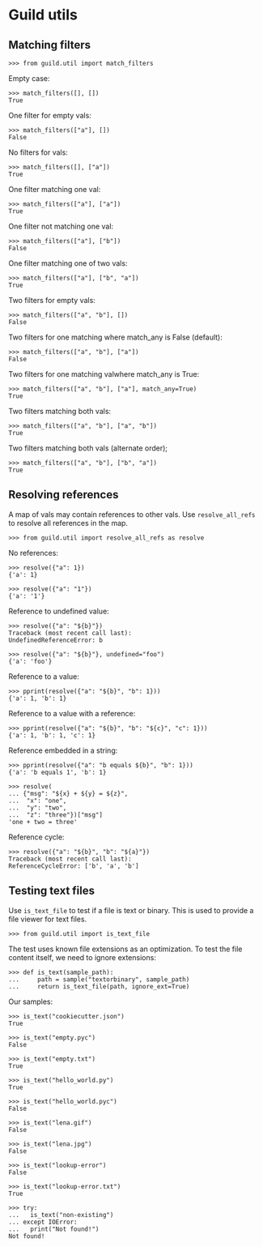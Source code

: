 # Guild utils

## Matching filters

    >>> from guild.util import match_filters

Empty case:

    >>> match_filters([], [])
    True

One filter for empty vals:

    >>> match_filters(["a"], [])
    False

No filters for vals:

    >>> match_filters([], ["a"])
    True

One filter matching one val:

    >>> match_filters(["a"], ["a"])
    True

One filter not matching one val:


    >>> match_filters(["a"], ["b"])
    False

One filter matching one of two vals:

    >>> match_filters(["a"], ["b", "a"])
    True

Two filters for empty vals:

    >>> match_filters(["a", "b"], [])
    False

Two filters for one matching where match_any is False (default):

    >>> match_filters(["a", "b"], ["a"])
    False

Two filters for one matching valwhere match_any is True:

    >>> match_filters(["a", "b"], ["a"], match_any=True)
    True

Two filters matching both vals:

    >>> match_filters(["a", "b"], ["a", "b"])
    True

Two filters matching both vals (alternate order);

    >>> match_filters(["a", "b"], ["b", "a"])
    True

## Resolving references

A map of vals may contain references to other vals. Use
`resolve_all_refs` to resolve all references in the map.

    >>> from guild.util import resolve_all_refs as resolve

No references:

    >>> resolve({"a": 1})
    {'a': 1}

    >>> resolve({"a": "1"})
    {'a': '1'}

Reference to undefined value:

    >>> resolve({"a": "${b}"})
    Traceback (most recent call last):
    UndefinedReferenceError: b

    >>> resolve({"a": "${b}"}, undefined="foo")
    {'a': 'foo'}

Reference to a value:

    >>> pprint(resolve({"a": "${b}", "b": 1}))
    {'a': 1, 'b': 1}

Reference to a value with a reference:

    >>> pprint(resolve({"a": "${b}", "b": "${c}", "c": 1}))
    {'a': 1, 'b': 1, 'c': 1}

Reference embedded in a string:

    >>> pprint(resolve({"a": "b equals ${b}", "b": 1}))
    {'a': 'b equals 1', 'b': 1}

    >>> resolve(
    ... {"msg": "${x} + ${y} = ${z}",
    ...  "x": "one",
    ...  "y": "two",
    ...  "z": "three"})["msg"]
    'one + two = three'

Reference cycle:

    >>> resolve({"a": "${b}", "b": "${a}"})
    Traceback (most recent call last):
    ReferenceCycleError: ['b', 'a', 'b']

## Testing text files

Use `is_text_file` to test if a file is text or binary. This is used
to provide a file viewer for text files.

    >>> from guild.util import is_text_file

The test uses known file extensions as an optimization. To test the
file content itself, we need to ignore extensions:

    >>> def is_text(sample_path):
    ...     path = sample("textorbinary", sample_path)
    ...     return is_text_file(path, ignore_ext=True)

Our samples:

    >>> is_text("cookiecutter.json")
    True

    >>> is_text("empty.pyc")
    False

    >>> is_text("empty.txt")
    True

    >>> is_text("hello_world.py")
    True

    >>> is_text("hello_world.pyc")
    False

    >>> is_text("lena.gif")
    False

    >>> is_text("lena.jpg")
    False

    >>> is_text("lookup-error")
    False

    >>> is_text("lookup-error.txt")
    True

    >>> try:
    ...   is_text("non-existing")
    ... except IOError:
    ...   print("Not found!")
    Not found!
